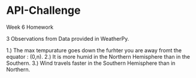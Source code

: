 # API-Challenge
Week 6 Homework

3 Observations from Data provided in WeatherPy.

1.) The max tempurature goes down the furhter you are away fromt the equator :  (0,n).
2.) It is more humid in the Northern Hemisphere than in the Southern. 
3.) Wind travels faster in the Southern Hemisphere than in Northern.
